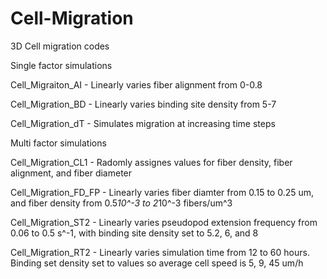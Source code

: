 # Cell-Migration
3D Cell migration codes

Single factor simulations

Cell_Migraiton_AI - Linearly varies fiber alignment from 0-0.8

Cell_Migration_BD - Linearly varies binding site density from 5-7

Cell_Migration_dT - Simulates migration at increasing time steps

Multi factor simulations

Cell_Migration_CL1 - Radomly assignes values for fiber density, fiber alignment, and fiber diameter 

Cell_Migration_FD_FP - Linearly varies fiber diamter from 0.15 to 0.25 um, and fiber density from 0.5*10^-3 to 2*10^-3 fibers/um^3

Cell_Migration_ST2 - Linearly varies pseudopod extension frequency from 0.06 to 0.5 s^-1, with binding site density set to 5.2, 6, and 8

Cell_Migration_RT2 - Linearly varies simulation time from 12 to 60 hours. Binding set density set to values so average cell speed is 5, 9, 45 um/h
